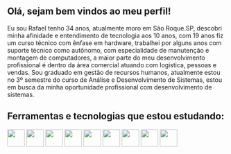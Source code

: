 ## Olá, sejam bem vindos ao meu perfil!

Eu sou Rafael tenho 34 anos, atualmente moro em São Roque.SP, descobri minha afinidade e entendimento de tecnologia aos 10 anos, com 19 anos fiz um curso técnico com ênfase em hardware, trabalhei por alguns anos com suporte técnico como autônomo, com especialidade de manutenção e montagem de computadores, a maior parte do meu desenvolvimento profissional é dentro da área comercial atuando com logistica, pessoas e vendas. Sou graduado em gestão de recursos humanos, atualmente estou no 3º semestre do curso de Análise e Desenvolvimento de Sistemas, estou em busca da minha oportunidade profissional com desenvolvimento de sistemas.

<!---
Rafael-Prodo/Rafael-Prodo is a ✨ special ✨ repository because its `README.md` (this file) appears on your GitHub profile.
You can click the Preview link to take a look at your changes.
--->







## Ferramentas e tecnologias que estou estudando:

<img src="https://cdn.jsdelivr.net/gh/devicons/devicon@latest/icons/csharp/csharp-original.svg" width="40" height="40"/> <img src="https://cdn.jsdelivr.net/gh/devicons/devicon@latest/icons/java/java-original.svg" width="40" height="40"/> <img src="https://cdn.jsdelivr.net/gh/devicons/devicon@latest/icons/javascript/javascript-original.svg" width="40" height="40"/> <img src="https://cdn.jsdelivr.net/gh/devicons/devicon@latest/icons/python/python-original-wordmark.svg" width="40" height="40"/> <img src="https://cdn.jsdelivr.net/gh/devicons/devicon@latest/icons/react/react-original-wordmark.svg" width="40" height="40"/> <img src="https://cdn.jsdelivr.net/gh/devicons/devicon@latest/icons/css3/css3-original.svg" width="40" height="40"/> <img src="https://cdn.jsdelivr.net/gh/devicons/devicon@latest/icons/html5/html5-original.svg" width="40" height="40"/> <img src="https://cdn.jsdelivr.net/gh/devicons/devicon@latest/icons/mysql/mysql-original-wordmark.svg" width="40" height="40"/> <img src="https://cdn.jsdelivr.net/gh/devicons/devicon@latest/icons/linux/linux-original.svg" width="40" height="40"/>

